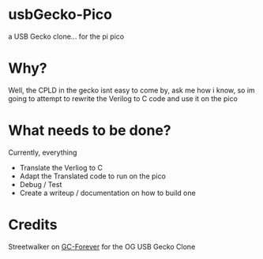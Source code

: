 # usbGecko-Pico
a USB Gecko clone... for the pi pico

# Why?
Well, the CPLD in the gecko isnt easy to come by, ask me how i know, so im going to attempt to rewrite the Verilog to C code and use it on the pico

# What needs to be done?
Currently, everything
* Translate the Verliog to C
* Adapt the Translated code to run on the pico
* Debug / Test
* Create a writeup / documentation on how to build one


# Credits
Streetwalker on [GC-Forever][1] for the OG USB Gecko Clone

[1]: https://www.gc-forever.com/forums/viewtopic.php?f=26&t=3089
